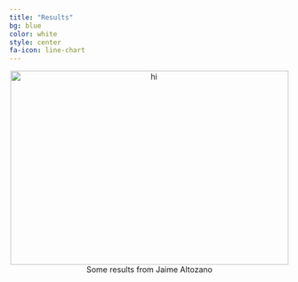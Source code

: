 ```yaml
---
title: "Results"
bg: blue
color: white
style: center
fa-icon: line-chart
---
```


<center>
<img src="assets/results.png" alt="hi" class="inline" width="500" height="350"/>
</center>

<center>
  Some results from Jaime Altozano
</center>
